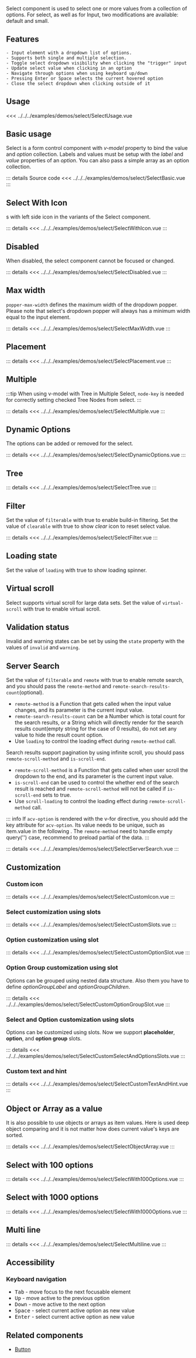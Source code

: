 Select component is used to select one or more values from a collection of options.
For select, as well as for Input, two modifications are available: default and small.

## Features

    - Input element with a dropdown list of options.
    - Supports both single and multiple selection.
    - Toggle select dropdown visibility when clicking the "trigger" input
    - Update select value when clicking in an option
    - Navigate through options when using keyboard up/down
    - Pressing Enter or Space selects the current hovered option
    - Close the select dropdown when clicking outside of it

## Usage

<<< ../../../examples/demos/select/SelectUsage.vue

## Basic usage

Select is a form control component with _v-model_ property to bind the value and _option_ collection.
Labels and values must be setup with the _label_ and _value_ properties of an _option_.
You can also pass a simple array as an option collection.

<SelectBasic />

::: details Source code
<<< ../../../examples/demos/select/SelectBasic.vue
:::

## Select With Icon

s with left side icon in the variants of the Select component.

<SelectWithIcon />

::: details
<<< ../../../examples/demos/select/SelectWithIcon.vue
:::

## Disabled

When disabled, the select component cannot be focused or changed.

<SelectDisabled />

::: details
<<< ../../../examples/demos/select/SelectDisabled.vue
:::

## Max width

`popper-max-width` defines the maximum width of the dropdown popper.
Please note that select's dropdown popper will always has a minimum width equal to the input element.

<SelectMaxWidth />

::: details
<<< ../../../examples/demos/select/SelectMaxWidth.vue
:::

## Placement

<SelectPlacement />

::: details
<<< ../../../examples/demos/select/SelectPlacement.vue
:::

## Multiple

:::tip
When using v-model with Tree in Multiple Select, `node-key` is needed for correctly setting checked Tree Nodes from select.
:::

<SelectMultiple />

::: details
<<< ../../../examples/demos/select/SelectMultiple.vue
:::

## Dynamic Options

The options can be added or removed for the select.

<SelectDynamicOptions />

::: details
<<< ../../../examples/demos/select/SelectDynamicOptions.vue
:::

## Tree

<SelectTree />

::: details
<<< ../../../examples/demos/select/SelectTree.vue
:::

## Filter

Set the value of `filterable` with true to enable build-in filtering.
Set the value of `clearable` with true to show _clear_ icon to reset select value.

<SelectFilter />

::: details
<<< ../../../examples/demos/select/SelectFilter.vue
:::

## Loading state

Set the value of `loading` with true to show loading spinner.

<SelectLoading />

## Virtual scroll

Select supports virtual scroll for large data sets.
Set the value of `virtual-scroll` with true to enable virtual scroll.

## Validation status

Invalid and warning states can be set by using the `state` property with the values of `invalid` and `warning`.

## Server Search

Set the value of `filterable` and `remote` with true to enable remote search, and you should pass the `remote-method` and `remote-search-results-count`(optional).

- `remote-method` is a Function that gets called when the input value changes, and its parameter is the current input value.
- `remote-search-results-count` can be a Number which is total count for the search results, or a String which will directly render for the search results count(empty string for the case of 0 results), do not set any value to hide the result count option.
- Use `loading` to control the loading effect during `remote-method` call.

Search results support pagination by using infinite scroll, you should pass `remote-scroll-method` and `is-scroll-end`.

- `remote-scroll-method` is a Function that gets called when user scroll the dropdown to the end, and its parameter is the current input value.
- `is-scroll-end` can be used to control the whether end of the search result is reached and `remote-scroll-method` will not be called if `is-scroll-end` sets to true.
- Use `scroll-loading` to control the loading effect during `remote-scroll-method` call.

::: info
If `acv-option` is rendered with the v-for directive, you should add the key attribute for `acv-option`. Its value needs to be unique, such as item.value in the following . The `remote-method` need to handle empty query('') case, recommend to preload partial of the data.
:::

<SelectServerSearch />

::: details
<<< ../../../examples/demos/select/SelectServerSearch.vue
:::

## Customization

### Custom icon

<SelectCustomIcon />

::: details
<<< ../../../examples/demos/select/SelectCustomIcon.vue
:::

### Select customization using slots

<SelectCustomSlots />

::: details
<<< ../../../examples/demos/select/SelectCustomSlots.vue
:::

### Option customization using slot

<SelectCustomOptionSlot />

::: details
<<< ../../../examples/demos/select/SelectCustomOptionSlot.vue
:::

### Option Group customization using slot

Options can be grouped using nested data structure.
Also them you have to define _optionGroupLabel_ and _optionGroupChildren_.

<SelectCustomOptionGroupSlot />

::: details
<<< ../../../examples/demos/select/SelectCustomOptionGroupSlot.vue
:::

### Select and Option customization using slots

Options can be customized using slots. Now we support **placeholder**, **option**, and **option group** slots.

<SelectCustomSelectAndOptionsSlots />

::: details
<<< ../../../examples/demos/select/SelectCustomSelectAndOptionsSlots.vue
:::

### Custom text and hint

<SelectCustomTextAndHint />

::: details
<<< ../../../examples/demos/select/SelectCustomTextAndHint.vue
:::

## Object or Array as a value

It is also possible to use objects or arrays as item values. Here is used deep object comparing and it is not matter how does current value's keys are sorted.

<SelectObjectArray />

::: details
<<< ../../../examples/demos/select/SelectObjectArray.vue
:::

## Select with 100 options

<SelectWith100Options />

::: details
<<< ../../../examples/demos/select/SelectWith100Options.vue
:::

## Select with 1000 options

<SelectWith1000Options />

::: details
<<< ../../../examples/demos/select/SelectWith1000Options.vue
:::

## Multi line

<SelectMultiline />

::: details
<<< ../../../examples/demos/select/SelectMultiline.vue
:::

## Accessibility

### Keyboard navigation

- <kbd>Tab</kbd> - move focus to the next focusable element
- <kbd>Up</kbd> - move active to the previous option
- <kbd>Down</kbd> - move active to the next option
- <kbd>Space</kbd> - select current active option as new value
- <kbd>Enter</kbd> - select current active option as new value

## Related components

- [Button](/components/button/button.doc)
